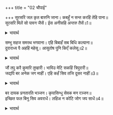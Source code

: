 +++
title = "02 चौपाई"

+++
सुरसरि जल कृत बारुनि जाना। कबहुँ न सन्त करहिं तेहि पाना॥  
सुरसरि मिलें सो पावन जैसें। ईस अनीसहि अन्तरु तैसें॥1॥  

<details><summary>भावार्थ</summary>

गङ्गा जल से भी बनाई हुई मदिरा को जानकर सन्त लोग कभी उसका पान नहीं करते। पर वही गङ्गाजी में मिल जाने पर जैसे पवित्र हो जाती है, ईश्वर और जीव में भी वैसा ही भेद है॥1॥  
</details>

सम्भु सहज समरथ भगवाना। एहि बिबाहँ सब बिधि कल्याना॥  
दुराराध्य पै अहहिं महेसू। आसुतोष पुनि किएँ कलेसू॥2॥  

<details><summary>भावार्थ</summary>

शिवजी सहज ही समर्थ हैं, क्योङ्कि वे भगवान हैं, इसलिए इस विवाह में सब प्रकार कल्याण है, परन्तु महादेवजी की आराधना बडी कठिन है, फिर भी क्लेश (तप) करने से वे बहुत जल्द सन्तुष्ट हो जाते हैं॥2॥  
</details>

जौं तपु करै कुमारि तुम्हारी। भाविउ मेटि सकहिं त्रिपुरारी॥  
जद्यपि बर अनेक जग माहीं। एहि कहँ सिव तजि दूसर नाहीं॥3॥  

<details><summary>भावार्थ</summary>

यदि तुम्हारी कन्या तप करे, तो त्रिपुरारि महादेवजी होनहार को मिटा सकते हैं। यद्यपि संसार में वर अनेक हैं, पर इसके लिए शिवजी को छोडकर दूसरा वर नहीं है॥3॥  
</details>

बर दायक प्रनतारति भञ्जन। कृपासिन्धु सेवक मन रञ्जन॥  
इच्छित फल बिनु सिव अवराधें। लहिअ न कोटि जोग जप साधें॥4॥  

<details><summary>भावार्थ</summary>

शिवजी वर देने वाले, शरणागतों के दुःखों का नाश करने वाले, कृपा के समुद्र और सेवकों के मन को प्रसन्न करने वाले हैं। शिवजी की आराधना किए बिना करोडों योग और जप करने पर भी वाञ्छित फल नहीं मिलता॥4॥
</details>

